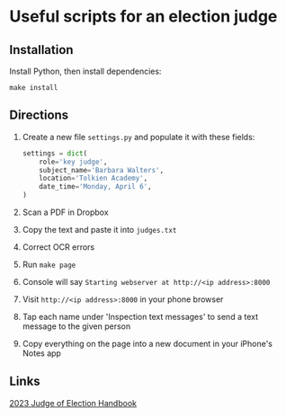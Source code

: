 # Useful scripts for an election judge

## Installation

Install Python, then install dependencies:

    make install

## Directions

1. Create a new file `settings.py` and populate it with these fields:

    ```python
    settings = dict(
        role='key judge',
        subject_name='Barbara Walters',
        location='Tolkien Academy',
        date_time='Monday, April 6',
    )
    ```
1. Scan a PDF in Dropbox
1. Copy the text and paste it into `judges.txt`
1. Correct OCR errors
1. Run `make page`
1. Console will say `Starting webserver at http://<ip address>:8000`
1. Visit `http://<ip address>:8000` in your phone browser
1. Tap each name under 'Inspection text messages' to send a text message to the given person
1. Copy everything on the page into a new document in your iPhone's Notes app

## Links

[2023 Judge of Election
Handbook](https://app.chicagoelections.com/Documents/general/M2023%20Election%20Judge%20Handbook.pdf)

